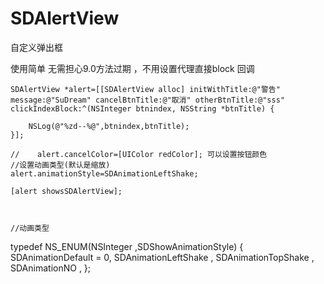 # SDAlertView
自定义弹出框


使用简单 无需担心9.0方法过期 ，不用设置代理直接block 回调


    SDAlertView *alert=[[SDAlertView alloc] initWithTitle:@"警告" message:@"SuDream" cancelBtnTitle:@"取消" otherBtnTitle:@"sss" clickIndexBlock:^(NSInteger btnindex, NSString *btnTitle) {
        
        NSLog(@"%zd--%@",btnindex,btnTitle);
    }];
    
    //    alert.cancelColor=[UIColor redColor]; 可以设置按钮颜色
    //设置动画类型(默认是缩放)
    alert.animationStyle=SDAnimationLeftShake;

    [alert showsSDAlertView];
    
    
    
    //动画类型
typedef NS_ENUM(NSInteger ,SDShowAnimationStyle) {
    SDAnimationDefault    = 0, 
    SDAnimationLeftShake  ,
    SDAnimationTopShake   ,
    SDAnimationNO         ,
};

